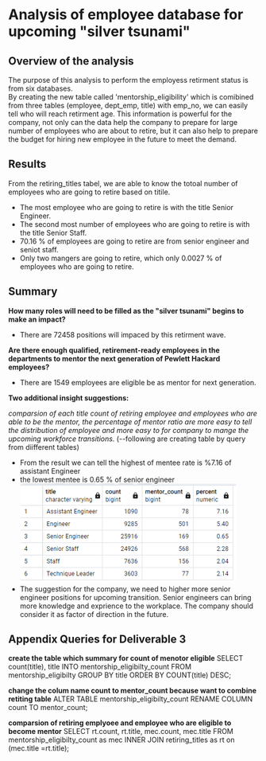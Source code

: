 # Analysis of employee database for upcoming "silver tsunami"


## Overview of the analysis
The purpose of this analysis to perform the employess retirment status is from six databases.  
By creating the new table called 'mentorship_eligibility' which is comibined from three tables (employee, dept_emp, title) with emp_no, we can easily tell who will reach retirment age. This information is powerful for the company, not only can the data help the company to prepare for large number of employees who are about to retire, but it can also help to prepare the budget for hiring new employee in the future to meet the demand. 


## Results
From the retiring_titles tabel, we are able to know the totoal number of employees who are going to retire based on titile.
* The most employee who are going to retire is with the title Senior Engineer. 
* The second most number of employees who are going to retire is with the title Senior Staff.
* 70.16 % of employees are going to retire are from senior engineer and seniot staff.
* Only two mangers are going to retire, which only 0.0027 % of employees who are going to retire.

    
## Summary

**How many roles will need to be filled as the "silver tsunami" begins to make an impact?**
* There are 72458 positions will impaced by this retirment wave.

**Are there enough qualified, retirement-ready employees in the departments to mentor the next generation of Pewlett Hackard employees?**
* There are 1549 employees are eligible be as mentor for next generation. 

**Two additional insight suggestions:**
  
  *comparsion of each title count of retiring employee and employees who are able to be the mentor, the percentage of mentor ratio are more easy to tell the distribution of employee and more easy to for company to mange the upcoming workforce transitions.* 
(--following are creating table by query from diifferent tables)
* From the result we can tell the highest of mentee rate is %7.16 of assistant Engineer
* the lowest mentee is 0.65 % of senior engineer 
![fig](https://github.com/violetqq0221/Pewlett-Hackard-Analysis/blob/main/Data/percentage_mentee.PNG)
* The suggestion for the company, we need to higher more senior engineer positions for upcoming transition. Senior engineers can bring more knowledge and exprience to the workplace. The company should consider it as factor of direction in the future. 


## Appendix Queries for Deliverable 3


**create the table which summary for count of menotor eligible**
SELECT count(title), title INTO mentorship_eligibilty_count
FROM mentorship_eligibilty
GROUP BY title
ORDER BY COUNT(title) DESC;

**change the colum name count to mentor_count because want to combine retiting table**
ALTER TABLE mentorship_eligibilty_count
RENAME COLUMN count TO mentor_count;

**comparsion of retiring emplyoee and employee who are eligible to become mentor**
SELECT 
       rt.count,
	   rt.title,
	   mec.count,
	   mec.title
FROM mentorship_eligibilty_count as mec
INNER JOIN retiring_titles as rt
on (mec.title =rt.title);